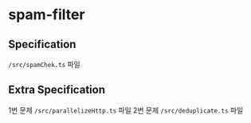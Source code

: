 # spam-filter
## Specification
```/src/spamChek.ts``` 파일

## Extra Specification
1번 문제 ```/src/parallelizeHttp.ts``` 파일
2번 문제 ```/src/deduplicate.ts``` 파일
